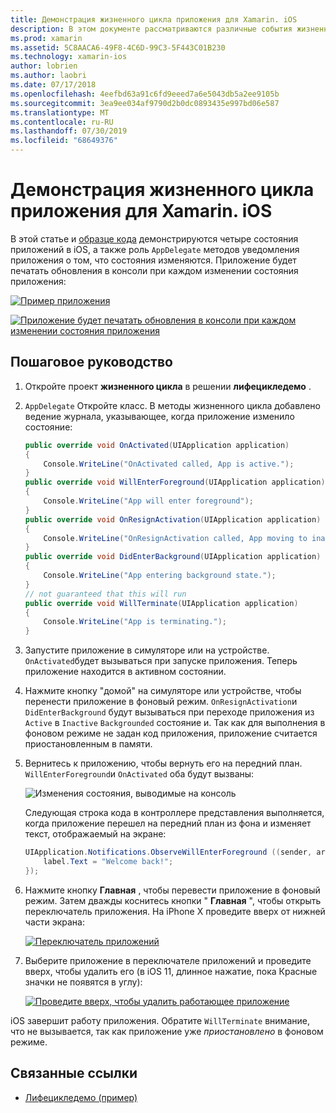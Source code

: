```yaml
---
title: Демонстрация жизненного цикла приложения для Xamarin. iOS
description: В этом документе рассматриваются различные события жизненного цикла, обрабатываемые делегатом приложения в приложении iOS, демонстрирующие, когда и как обрабатываются эти события.
ms.prod: xamarin
ms.assetid: 5C8AACA6-49F8-4C6D-99C3-5F443C01B230
ms.technology: xamarin-ios
author: lobrien
ms.author: laobri
ms.date: 07/17/2018
ms.openlocfilehash: 4eefbd63a91c6fd9eeed7a6e5043db5a2ee9105b
ms.sourcegitcommit: 3ea9ee034af9790d2b0dc0893435e997bd06e587
ms.translationtype: MT
ms.contentlocale: ru-RU
ms.lasthandoff: 07/30/2019
ms.locfileid: "68649376"
---
```

# <a name="application-lifecycle-demo-for-xamarinios"></a>Демонстрация жизненного цикла приложения для Xamarin. iOS

В этой статье и [образце кода](https://docs.microsoft.com/samples/xamarin/ios-samples/lifecycledemo) демонстрируются четыре состояния приложений в iOS, а также роль `AppDelegate` методов уведомления приложения о том, что состояния изменяются. Приложение будет печатать обновления в консоли при каждом изменении состояния приложения:

[![](application-lifecycle-demo-images/image3-sml.png "Пример приложения")](application-lifecycle-demo-images/image3.png#lightbox)

[![](application-lifecycle-demo-images/image4.png "Приложение будет печатать обновления в консоли при каждом изменении состояния приложения")](application-lifecycle-demo-images/image4.png#lightbox)

## <a name="walkthrough"></a>Пошаговое руководство

1. Откройте проект **жизненного цикла** в решении **лифецикледемо** .
1. `AppDelegate` Откройте класс. В методы жизненного цикла добавлено ведение журнала, указывающее, когда приложение изменило состояние:

    ```csharp
    public override void OnActivated(UIApplication application)
    {
        Console.WriteLine("OnActivated called, App is active.");
    }
    public override void WillEnterForeground(UIApplication application)
    {
        Console.WriteLine("App will enter foreground");
    }
    public override void OnResignActivation(UIApplication application)
    {
        Console.WriteLine("OnResignActivation called, App moving to inactive state.");
    }
    public override void DidEnterBackground(UIApplication application)
    {
        Console.WriteLine("App entering background state.");
    }
    // not guaranteed that this will run
    public override void WillTerminate(UIApplication application)
    {
        Console.WriteLine("App is terminating.");
    }
    ```

1. Запустите приложение в симуляторе или на устройстве. `OnActivated`будет вызываться при запуске приложения. Теперь приложение находится в активном состоянии.
1. Нажмите кнопку "домой" на симуляторе или устройстве, чтобы перенести приложение в фоновый режим. `OnResignActivation`и `DidEnterBackground` будут вызываться при переходе приложения из `Active` в `Inactive` `Backgrounded` состояние и. Так как для выполнения в фоновом режиме не задан код приложения, приложение считается приостановленным в памяти.
1. Вернитесь к приложению, чтобы вернуть его на передний план. `WillEnterForeground`и `OnActivated` оба будут вызваны:

    ![](application-lifecycle-demo-images/image4.png "Изменения состояния, выводимые на консоль")

    Следующая строка кода в контроллере представления выполняется, когда приложение перешел на передний план из фона и изменяет текст, отображаемый на экране:

    ```csharp
    UIApplication.Notifications.ObserveWillEnterForeground ((sender, args) => {
        label.Text = "Welcome back!";
    });
    ```

1. Нажмите кнопку **Главная** , чтобы перевести приложение в фоновый режим. Затем дважды коснитесь кнопки " **Главная** ", чтобы открыть переключатель приложения. На iPhone X проведите вверх от нижней части экрана:

    [![Переключатель приложений](application-lifecycle-demo-images/app-switcher-sml.png "Переключатель приложений")](application-lifecycle-demo-images/app-switcher.png#lightbox)
  
1. Выберите приложение в переключателе приложений и проведите вверх, чтобы удалить его (в iOS 11, длинное нажатие, пока Красные значки не появятся в углу):

    [![Проведите вверх, чтобы удалить работающее приложение](application-lifecycle-demo-images/app-switcher-swipe-sml.png "Проведите вверх, чтобы удалить работающее приложение")](application-lifecycle-demo-images/app-switcher-swipe.png#lightbox)

iOS завершит работу приложения. Обратите `WillTerminate` внимание, что не вызывается, так как приложение уже _приостановлено_ в фоновом режиме.

## <a name="related-links"></a>Связанные ссылки

- [Лифецикледемо (пример)](https://docs.microsoft.com/samples/xamarin/ios-samples/lifecycledemo)
